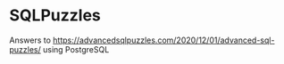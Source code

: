 # SQLPuzzles
Answers to https://advancedsqlpuzzles.com/2020/12/01/advanced-sql-puzzles/ using PostgreSQL
